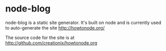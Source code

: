 # node-blog

node-blog is a static site generator.  It's built on node and is currently used to auto-generate the site <http://howtonode.org/>

The source code for the site is at <http://github.com/creationix/howtonode.org>